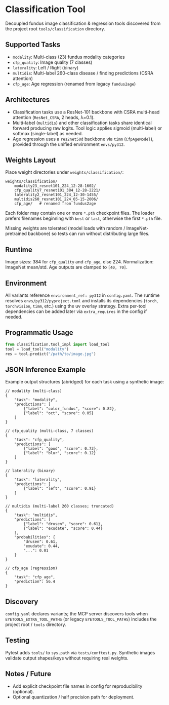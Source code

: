 # Classification Tool

Decoupled fundus image classification & regression tools discovered from the project root `tools/classification` directory.

## Supported Tasks
- `modality`: Multi-class (23) fundus modality categories
- `cfp_quality`: Image quality (7 classes)
- `laterality`: Left / Right (binary)
- `multidis`: Multi-label 260-class disease / finding predictions (CSRA attention)
- `cfp_age`: Age regression (renamed from legacy `fundus2age`)

## Architectures
- Classification tasks use a ResNet-101 backbone with CSRA multi-head attention (`ResNet_CSRA`, 2 heads, λ=0.1).
- Multi-label (`multidis`) and other classification tasks share identical forward producing raw logits. Tool logic applies sigmoid (multi-label) or softmax (single-label) as needed.
- Age regression uses a `res2net50d` backbone via `timm` (`CfpAgeModel`), provided through the unified environment `envs/py312`.

## Weights Layout
Place weight directories under `weights/classification/`:
```
weights/classification/
	modality23_resnet101_224_12-28-1602/
	cfp_quality7_resnet101_384_12-28-2221/
	laterality2_resnet101_224_12-30-1455/
	multidis260_resnet101_224_05-15-2006/
	cfp_age/   # renamed from fundus2age
```
Each folder may contain one or more `*.pth` checkpoint files. The loader prefers filenames beginning with `best` or `last`, otherwise the first `*.pth` file.

Missing weights are tolerated (model loads with random / ImageNet-pretrained backbone) so tests can run without distributing large files.

## Runtime
Image sizes: 384 for `cfp_quality` and `cfp_age`, else 224.
Normalization: ImageNet mean/std.
Age outputs are clamped to `[40, 70]`.

## Environment
All variants reference `environment_ref: py312` in `config.yaml`. The runtime resolves `envs/py312/pyproject.toml` and installs its dependencies (`torch`, `torchvision`, `timm`, etc.) using the uv overlay strategy. Extra per-tool dependencies can be added later via `extra_requires` in the config if needed.

## Programmatic Usage
```python
from classification.tool_impl import load_tool
tool = load_tool("modality")
res = tool.predict("/path/to/image.jpg")
```

## JSON Inference Example
Example output structures (abridged) for each task using a synthetic image:

```jsonc
// modality (multi-class)
{
	"task": "modality",
	"predictions": [
		{"label": "color_fundus", "score": 0.82},
		{"label": "oct", "score": 0.05}
	]
}

// cfp_quality (multi-class, 7 classes)
{
	"task": "cfp_quality",
	"predictions": [
		{"label": "good", "score": 0.73},
		{"label": "blur", "score": 0.12}
	]
}

// laterality (binary)
{
	"task": "laterality",
	"predictions": [
		{"label": "left", "score": 0.91}
	]
}

// multidis (multi-label 260 classes; truncated)
{
	"task": "multidis",
	"predictions": [
		{"label": "drusen", "score": 0.61},
		{"label": "exudate", "score": 0.44}
	],
	"probabilities": {
		"drusen": 0.61,
		"exudate": 0.44,
		"...": 0.01
	}
}

// cfp_age (regression)
{
	"task": "cfp_age",
	"prediction": 56.4
}
```

## Discovery
`config.yaml` declares variants; the MCP server discovers tools when `EYETOOLS_EXTRA_TOOL_PATHS` (or legacy `EYETOOLS_TOOL_PATHS`) includes the project root / `tools` directory.

## Testing
Pytest adds `tools/` to `sys.path` via `tests/conftest.py`. Synthetic images validate output shapes/keys without requiring real weights.

## Notes / Future
- Add explicit checkpoint file names in config for reproducibility (optional).
- Optional quantization / half precision path for deployment.

